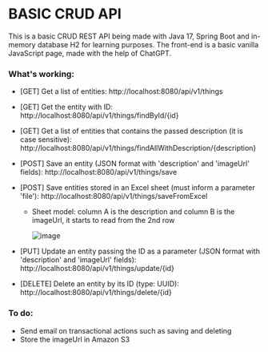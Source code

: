 # BASIC CRUD API

This is a basic CRUD REST API being made with Java 17, Spring Boot and in-memory database H2 for learning purposes. The front-end is a basic vanilla JavaScript page, made with the help of ChatGPT.

### What's working:

* [GET] Get a list of entities: http://localhost:8080/api/v1/things
* [GET] Get the entity with ID: http://localhost:8080/api/v1/things/findById/{id}
* [GET] Get a list of entities that contains the passed description (it is case sensitive): http://localhost:8080/api/v1/things/findAllWithDescription/{description}
* [POST] Save an entity (JSON format with 'description' and 'imageUrl' fields): http://localhost:8080/api/v1/things/save
* [POST] Save entities stored in an Excel sheet (must inform a parameter 'file'): http://localhost:8080/api/v1/things/saveFromExcel
  - Sheet model: column A is the description and column B is the imageUrl, it starts to read from the 2nd row
  
    ![image](https://github.com/mychellmotta/basic-crud-api/assets/13575346/9d6653e1-1a7f-4378-bdc3-75ec575f8415)
  
* [PUT] Update an entity passing the ID as a parameter (JSON format with 'description' and 'imageUrl' fields): http://localhost:8080/api/v1/things/update/{id}
* [DELETE] Delete an entity by its ID (type: UUID): http://localhost:8080/api/v1/things/delete/{id}

### To do:

* Send email on transactional actions such as saving and deleting
* Store the imageUrl in Amazon S3
